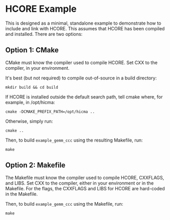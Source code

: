 HCORE Example
================================================================================

This is designed as a minimal, standalone example to demonstrate how to include
and link with HCORE. This assumes that HCORE has been compiled and installed.
There are two options:

## Option 1: CMake

CMake must know the compiler used to compile HCORE. Set CXX to the compiler, in
your environment.

It's best (but not required) to compile out-of-source in a build directory:

    mkdir build && cd build

If HCORE is installed outside the default search path, tell cmake where, for
example, in /opt/hicma:

    cmake -DCMAKE_PREFIX_PATH=/opt/hicma ..

Otherwise, simply run:

    cmake ..

Then, to build `example_gemm_ccc` using the resulting Makefile, run:

    make

## Option 2: Makefile

The Makefile must know the compiler used to compile HCORE, CXXFLAGS, and LIBS.
Set CXX to the compiler, either in your environment or in the Makefile. For the
flags, the CXXFLAGS and LIBS for HCORE are hard-coded in the Makefile.

Then, to build `example_gemm_ccc` using the Makefile, run:

    make
